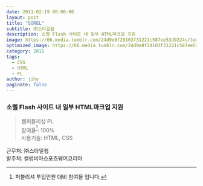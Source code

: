 ```yaml
---
date: 2011-02-19 00:00:00
layout: post
title: "SOREL"
subtitle: ㈜스타일쉽
description: 소렐 Flash 사이트 내 일부 HTML마크업 지원
image: https://66.media.tumblr.com/24d9e8f29103f31221c587ee53d9224c/tumblr_p4awr3iHou1x3wc1uo1_1280.png
optimized_image: https://66.media.tumblr.com/24d9e8f29103f31221c587ee53d9224c/tumblr_p4awr3iHou1x3wc1uo1_1280.png
category: 2011
tags:
  - CSS
  - HTML
  - PL
author: jihy
paginate: false
---
```


### 소렐 Flash 사이트 내 일부 HTML마크업 지원

> 웹퍼블리싱 PL <br> 
참여율<sup>[^1]</sup>: 100% <br> 
사용기술: HTML, CSS

근무처: ㈜스타일쉽 <br>
발주처: 컬럼비아스포츠웨어코리아

[^1]: 퍼블리셔 투입인원 대비 참여율 입니다.